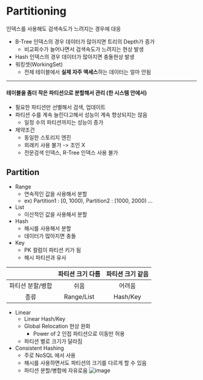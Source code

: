 # Partitioning
인덱스를 사용해도 검색속도가 느려지는 경우에 대응
- B-Tree 인덱스의 경우 데이터가 많아지면 트리의 Depth가 증가
    - 비교회수가 늘어나면서 검색속도가 느려지는 현상 발생
- Hash 인덱스의 경우 데이터가 많아지면 충돌현상 발생
- 워킹셋(WorkingSet)
    - 전체 테이블에서 **실제 자주 액세스**하는 데이터는 얼마 안됨

---
#### 테이블을 좀더 작은 파티션으로 분할해서 관리 (한 시스템 안에서)
- 필요한 파티션만 선별해서 검색, 업데이트
- 파티션 수를 계속 늘린다고해서 성능이 계속 향상되지는 않음
    - 일정 수의 파티션까지는 성능이 증가
- 제약조건
    - 동일한 스토리지 엔진
    - 외래키 사용 불가 -> 조인 X
    - 전문검색 인덱스, R-Tree 인덱스 사용 불가

## Partition
- Range
    - 연속적인 값을 사용해서 분할
    - ex) Partition1 : [0, 1000), Partition2 : [1000, 2000) ...
- List
    - 이산적인 값을 사용해서 분할
- Hash
    - 해시를 사용해서 분할
    - 데이터가 많아지면 충돌
- Key
    - PK 컬럼이 파티션 키가 됨
    - 해시 파티션과 유사

||파티션 크기 다름|파티션 크기 같음|
|:-:|:-------------:|:------------:|
|파티션 분할/병합|쉬움|어려움|
|종류|Range/List|Hash/Key|
- Linear
    - Linear Hash/Key
    - Global Relocation 현상 완화
        - Power of 2 인접 파티션으로 이동만 허용
    - 파티션 별로 크기가 달라짐
- Consistent Hashing
    - 주로 NoSQL 에서 사용
    - 해시를 사용하면서도 파티션의 크기를 다르게 할 수 있음
    - 파티션 분할/병합에 자유로움
![image](https://user-images.githubusercontent.com/44857109/100533675-68135c00-324a-11eb-8bd7-6e1a55356fc3.png)

